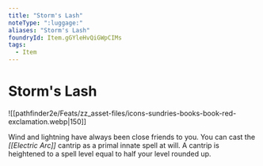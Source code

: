 ```yaml
---
title: "Storm's Lash"
noteType: ":luggage:"
aliases: "Storm's Lash"
foundryId: Item.gGYleHvQiGWpCIMs
tags:
  - Item
---
```


# Storm's Lash
![[pathfinder2e/Feats/zz_asset-files/icons-sundries-books-book-red-exclamation.webp|150]]

Wind and lightning have always been close friends to you. You can cast the _[[Electric Arc]]_ cantrip as a primal innate spell at will. A cantrip is heightened to a spell level equal to half your level rounded up.
